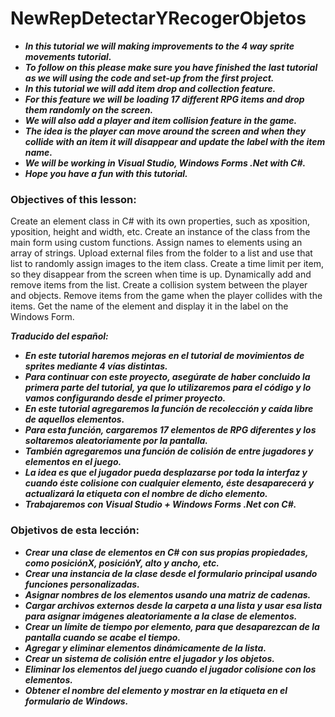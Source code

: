 # NewRepDetectarYRecogerObjetos

- **_In this tutorial we will making improvements to the 4 way sprite movements tutorial._**
- **_To follow on this please make sure you have finished the last tutorial as we will using the code and set-up from the first project._**
- **_In this tutorial we will add item drop and collection feature._**
- **_For this feature we will be loading 17 different RPG items and drop them randomly on the screen._**
- **_We will also add a player and item collision feature in the game._**
- **_The idea is the player can move around the screen and when they collide with an item it will disappear and update the label with the item name._**
- **_We will be working in Visual Studio, Windows Forms .Net with C#._**
- **_Hope you have a fun with this tutorial._**

### Objectives of this lesson:

Create an element class in C# with its own properties, such as xposition, yposition, height and width, etc.
Create an instance of the class from the main form using custom functions.
Assign names to elements using an array of strings.
Upload external files from the folder to a list and use that list to randomly assign images to the item class.
Create a time limit per item, so they disappear from the screen when time is up.
Dynamically add and remove items from the list.
Create a collision system between the player and objects.
Remove items from the game when the player collides with the items.
Get the name of the element and display it in the label on the Windows Form.

**_Traducido del español:_**

- **_En este tutorial haremos mejoras en el tutorial de movimientos de sprites mediante 4 vías distintas._**
- **_Para continuar con este proyecto, asegúrate de haber concluido la primera parte del tutorial, ya que lo utilizaremos para el código y lo vamos configurando desde el primer proyecto._**
- **_En este tutorial agregaremos la función de recolección y caída libre de aquellos elementos._**
- **_Para esta función, cargaremos 17 elementos de RPG diferentes y los soltaremos aleatoriamente por la pantalla._**
- **_También agregaremos una función de colisión de entre jugadores y elementos en el juego._**
- **_La idea es que el jugador pueda desplazarse por toda la interfaz y cuando éste colisione con cualquier elemento, éste desaparecerá y actualizará la etiqueta con el nombre de dicho elemento._**
- **_Trabajaremos con Visual Studio + Windows Forms .Net con C#._**

### Objetivos de esta lección:

- **_Crear una clase de elementos en C# con sus propias propiedades, como posiciónX, posiciónY, alto y ancho, etc._**
- **_Crear una instancia de la clase desde el formulario principal usando funciones personalizadas._**
- **_Asignar nombres de los elementos usando una matriz de cadenas._**
- **_Cargar archivos externos desde la carpeta a una lista y usar esa lista para asignar imágenes aleatoriamente a la clase de elementos._**
- **_Crear un límite de tiempo por elemento, para que desaparezcan de la pantalla cuando se acabe el tiempo._**
- **_Agregar y eliminar elementos dinámicamente de la lista._**
- **_Crear un sistema de colisión entre el jugador y los objetos._**
- **_Eliminar los elementos del juego cuando el jugador colisione con los elementos._**
- **_Obtener el nombre del elemento y mostrar en la etiqueta en el formulario de Windows._**
